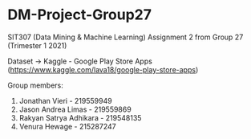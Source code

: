 # DM-Project-Group27
SIT307 (Data Mining &amp; Machine Learning) Assignment 2 from Group 27 (Trimester 1 2021)

Dataset -> Kaggle - Google Play Store Apps	(https://www.kaggle.com/lava18/google-play-store-apps)

Group members:
1. Jonathan Vieri - 219559949
2. Jason Andrea Limas - 219559869
3. Rakyan Satrya Adhikara - 219548135
4. Venura Hewage - 215287247
